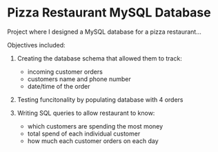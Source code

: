 # Pizza Restaurant MySQL Database

Project where I designed a MySQL database for a pizza restaurant...

Objectives included:

1. Creating the database schema that allowed them to track:
   - incoming customer orders
   - customers name and phone number
   - date/time of the order

2. Testing funcitonality by populating database with 4 orders

3. Writing SQL queries to allow restaurant to know:
   - which customers are spending the most money
   - total spend of each individual customer
   - how much each customer orders on each day
